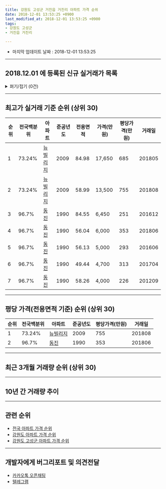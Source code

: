 ```yaml
---
title: 강원도 고성군 거진읍 거진리 아파트 가격 순위
date: 2018-12-01 13:53:25 +0900
last_modified_at: 2018-12-01 13:53:25 +0900
tags:
- 강원도 고성군
- 거진읍 거진리

---
```


* 마지막 업데이트 날짜 : 2018-12-01 13:53:25

---

## 2018.12.01 에 등록된 신규 실거래가 목록

<details>
<summary>펴기/접기 (0건)</summary>
<div markdown="1">

|아파트|전국백분위|준공년도|전용면적|가격(만원)|평당가격(만원)|거래일|
|---|---|---|---|---|---|---|
|없음|||||||


</div>
</details>

---

## 최고가 실거래 기준 순위 (상위 30)


|순위|전국백분위|아파트|준공년도|전용면적|가격(만원)|평당가격(만원)|거래일|
|---|---|---|---|---|---|---|---|
|1|73.24%|[뉴빌리지](https://search.naver.com/search.naver?query=%EA%B0%95%EC%9B%90%EB%8F%84+%EA%B3%A0%EC%84%B1%EA%B5%B0+%EA%B1%B0%EC%A7%84%EC%9D%8D+%EA%B1%B0%EC%A7%84%EB%A6%AC+%EB%89%B4%EB%B9%8C%EB%A6%AC%EC%A7%80)|2009|84.98|17,650|685|201805|
|2|73.24%|[뉴빌리지](https://search.naver.com/search.naver?query=%EA%B0%95%EC%9B%90%EB%8F%84+%EA%B3%A0%EC%84%B1%EA%B5%B0+%EA%B1%B0%EC%A7%84%EC%9D%8D+%EA%B1%B0%EC%A7%84%EB%A6%AC+%EB%89%B4%EB%B9%8C%EB%A6%AC%EC%A7%80)|2009|58.99|13,500|755|201808|
|3|96.7%|[동진](https://search.naver.com/search.naver?query=%EA%B0%95%EC%9B%90%EB%8F%84+%EA%B3%A0%EC%84%B1%EA%B5%B0+%EA%B1%B0%EC%A7%84%EC%9D%8D+%EA%B1%B0%EC%A7%84%EB%A6%AC+%EB%8F%99%EC%A7%84)|1990|84.55|6,450|251|201612|
|4|96.7%|[동진](https://search.naver.com/search.naver?query=%EA%B0%95%EC%9B%90%EB%8F%84+%EA%B3%A0%EC%84%B1%EA%B5%B0+%EA%B1%B0%EC%A7%84%EC%9D%8D+%EA%B1%B0%EC%A7%84%EB%A6%AC+%EB%8F%99%EC%A7%84)|1990|56.04|6,000|353|201806|
|5|96.7%|[동진](https://search.naver.com/search.naver?query=%EA%B0%95%EC%9B%90%EB%8F%84+%EA%B3%A0%EC%84%B1%EA%B5%B0+%EA%B1%B0%EC%A7%84%EC%9D%8D+%EA%B1%B0%EC%A7%84%EB%A6%AC+%EB%8F%99%EC%A7%84)|1990|56.13|5,000|293|201606|
|6|96.7%|[동진](https://search.naver.com/search.naver?query=%EA%B0%95%EC%9B%90%EB%8F%84+%EA%B3%A0%EC%84%B1%EA%B5%B0+%EA%B1%B0%EC%A7%84%EC%9D%8D+%EA%B1%B0%EC%A7%84%EB%A6%AC+%EB%8F%99%EC%A7%84)|1990|49.44|4,700|313|201704|
|7|96.7%|[동진](https://search.naver.com/search.naver?query=%EA%B0%95%EC%9B%90%EB%8F%84+%EA%B3%A0%EC%84%B1%EA%B5%B0+%EA%B1%B0%EC%A7%84%EC%9D%8D+%EA%B1%B0%EC%A7%84%EB%A6%AC+%EB%8F%99%EC%A7%84)|1990|58.26|4,000|226|201209|


---

## 평당 가격(전용면적 기준) 순위 (상위 30)


|순위|전국백분위|아파트|준공년도|평당가격(만원)|거래일|
|---|---|---|---|---|---|
|1|73.24%|[뉴빌리지](https://search.naver.com/search.naver?query=%EA%B0%95%EC%9B%90%EB%8F%84+%EA%B3%A0%EC%84%B1%EA%B5%B0+%EA%B1%B0%EC%A7%84%EC%9D%8D+%EA%B1%B0%EC%A7%84%EB%A6%AC+%EB%89%B4%EB%B9%8C%EB%A6%AC%EC%A7%80)|2009|755|201808|
|2|96.7%|[동진](https://search.naver.com/search.naver?query=%EA%B0%95%EC%9B%90%EB%8F%84+%EA%B3%A0%EC%84%B1%EA%B5%B0+%EA%B1%B0%EC%A7%84%EC%9D%8D+%EA%B1%B0%EC%A7%84%EB%A6%AC+%EB%8F%99%EC%A7%84)|1990|353|201806|


---

## 최근 3개월 거래량 순위 (상위 30)


<div style="width:100%;">
    <canvas id="deal_count_ranking" height="250"></canvas>
</div>


<script>
new Chart(document.getElementById("deal_count_ranking"), {
    type: 'horizontalBar',
    data: {
        labels: ['동진', '뉴빌리지'],
        datasets: [{
            label: '실거래 수',
            data: [1, 1],
            borderColor: "rgba(255, 0, 128, 1)",
            backgroundColor: "rgba(255, 0, 128, 0.5)",
            fill: false,
        }]
    },
    options: {
        responsive: true,
        title: {
            display: true,
            text: '최근 3개월 거래량 순위'
        },
        tooltips: {
            mode: 'index',
            intersect: false,
            callbacks: {
                title: function(tooltipItems, data) {
                    return "실거래 수:";
                },
                label: function(tooltipItem, data) {
                    return data.labels[tooltipItem.index] + ": " + tooltipItem.xLabel;
                }
            }
        },
        hover: {
            mode: 'nearest',
            intersect: true
        },
        scales: {
            xAxes: [{
                display: true,
                scaleLabel: {
                    display: true,
                    labelString: '실거래 수'
                },
                ticks: {
                    suggestedMin: 0,
                }
            }],
            yAxes: [{
                display: true,
                ticks: {
                    autoSkip: false,
                    callback: function(value, index, values) {
                        if (value.length > 15)
                            return value.substr(0, 13) + "...";
                        else
                            return value;
                    }
                },
                scaleLabel: {
                    display: false,
                }
            }]
        }
    }
});

</script>


---

## 10년 간 거래량 추이


<div style="width:100%;">
    <canvas id="deal_progress" height="250"></canvas>
</div>

<script>
new Chart(document.getElementById("deal_progress"), {
    type: 'line',
    data: {
        labels: ['200812','200901','200902','200903','200904','200905','200906','200907','200908','200909','200910','200911','200912','201001','201002','201003','201004','201005','201006','201007','201008','201009','201010','201011','201012','201101','201102','201103','201104','201105','201106','201107','201108','201109','201110','201111','201112','201201','201202','201203','201204','201205','201206','201207','201208','201209','201210','201211','201212','201301','201302','201303','201304','201305','201306','201307','201308','201309','201310','201311','201312','201401','201402','201403','201404','201405','201406','201407','201408','201409','201410','201411','201412','201501','201502','201503','201504','201505','201506','201507','201508','201509','201510','201511','201512','201601','201602','201603','201604','201605','201606','201607','201608','201609','201610','201611','201612','201701','201702','201703','201704','201705','201706','201707','201708','201709','201710','201711','201712','201801','201802','201803','201804','201805','201806','201807','201808','201809','201810','201811','201812'],
        datasets: [{
            label: '실거래 수',
            pointRadius: 1,
            data: [0, 1, 1, 1, 1, 1, 1, 1, 0, 1, 1, 7, 1, 0, 0, 1, 2, 0, 3, 0, 1, 2, 1, 1, 0, 0, 1, 1, 0, 0, 2, 1, 1, 0, 0, 3, 1, 1, 0, 0, 2, 0, 0, 1, 0, 4, 1, 1, 0, 1, 2, 1, 1, 0, 2, 0, 0, 0, 1, 2, 2, 1, 0, 2, 1, 0, 1, 2, 0, 0, 1, 0, 1, 0, 1, 1, 0, 0, 0, 1, 1, 0, 1, 0, 1, 1, 1, 3, 2, 1, 3, 2, 1, 3, 0, 2, 1, 0, 4, 3, 2, 3, 1, 0, 0, 0, 3, 1, 1, 1, 3, 0, 2, 3, 3, 1, 1, 3, 2, 0, 0],
            borderColor: "rgba(255, 201, 14, 1)",
            backgroundColor: "rgba(255, 201, 14, 0.5)",
            fill: true,
        }]
    },
    options: {
        responsive: true,
        title: {
            display: true,
            text: '10년간 거래량 추이'
        },
        tooltips: {
            mode: 'index',
            intersect: false,
        },
        hover: {
            mode: 'nearest',
            intersect: true
        },
        scales: {
            xAxes: [{
                display: true,
                scaleLabel: {
                    display: true,
                    labelString: '년/월'
                }
            }],
            yAxes: [{
                display: true,
                ticks: {
                    suggestedMin: 0,
                },
                scaleLabel: {
                    display: true,
                    labelString: '실거래 수'
                }
            }]
        }
    }
});

</script>


---

## 관련 순위

- [전국 아파트 가격 순위](https://inasie.github.io/apt-ranking/전국)
- [강원도 아파트 가격 순위](https://inasie.github.io/apt-ranking/강원도)
- [강원도 고성군 아파트 가격 순위](https://inasie.github.io/apt-ranking/강원도-고성군)


---

## 개발자에게 버그리포트 및 의견전달

- [카카오톡 오픈채팅](https://open.kakao.com/o/gLJUAP4)
- [텔레그램](https://t.me/inasie)

